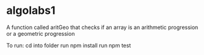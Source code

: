 # algolabs1
A function called aritGeo that checks if an array is an arithmetic progression or a geometric progression

To run: 
cd into folder
run npm install 
run npm test
